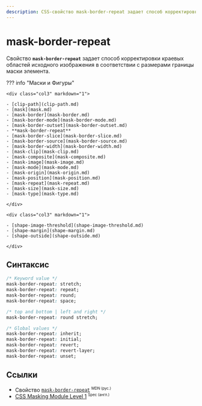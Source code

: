 ```yaml
---
description: CSS-свойство mask-border-repeat задает способ корректировки краевых областей исходного изображения в соответствии с размерами границы маски элемента.
---
```


# mask-border-repeat

Свойство **`mask-border-repeat`** задает способ корректировки краевых областей исходного изображения в соответствии с размерами границы маски элемента.

??? info "Маски и Фигуры"

    <div class="col3" markdown="1">

    - [clip-path](clip-path.md)
    - [mask](mask.md)
    - [mask-border](mask-border.md)
    - [mask-border-mode](mask-border-mode.md)
    - [mask-border-outset](mask-border-outset.md)
    - **mask-border-repeat**
    - [mask-border-slice](mask-border-slice.md)
    - [mask-border-source](mask-border-source.md)
    - [mask-border-width](mask-border-width.md)
    - [mask-clip](mask-clip.md)
    - [mask-composite](mask-composite.md)
    - [mask-image](mask-image.md)
    - [mask-mode](mask-mode.md)
    - [mask-origin](mask-origin.md)
    - [mask-position](mask-position.md)
    - [mask-repeat](mask-repeat.md)
    - [mask-size](mask-size.md)
    - [mask-type](mask-type.md)

    </div>

    <div class="col3" markdown="1">

    - [shape-image-threshold](shape-image-threshold.md)
    - [shape-margin](shape-margin.md)
    - [shape-outside](shape-outside.md)

    </div>

## Синтаксис

```css
/* Keyword value */
mask-border-repeat: stretch;
mask-border-repeat: repeat;
mask-border-repeat: round;
mask-border-repeat: space;

/* top and bottom | left and right */
mask-border-repeat: round stretch;

/* Global values */
mask-border-repeat: inherit;
mask-border-repeat: initial;
mask-border-repeat: revert;
mask-border-repeat: revert-layer;
mask-border-repeat: unset;
```

## Ссылки

- Свойство [`mask-border-repeat`](https://developer.mozilla.org/ru/docs/Web/CSS/mask-border-repeat) <sup><small>MDN (рус.)</small></sup>
- [CSS Masking Module Level 1](https://drafts.fxtf.org/css-masking/#the-mask-border-repeat) <sup><small>Spec (англ.)</small></sup>
